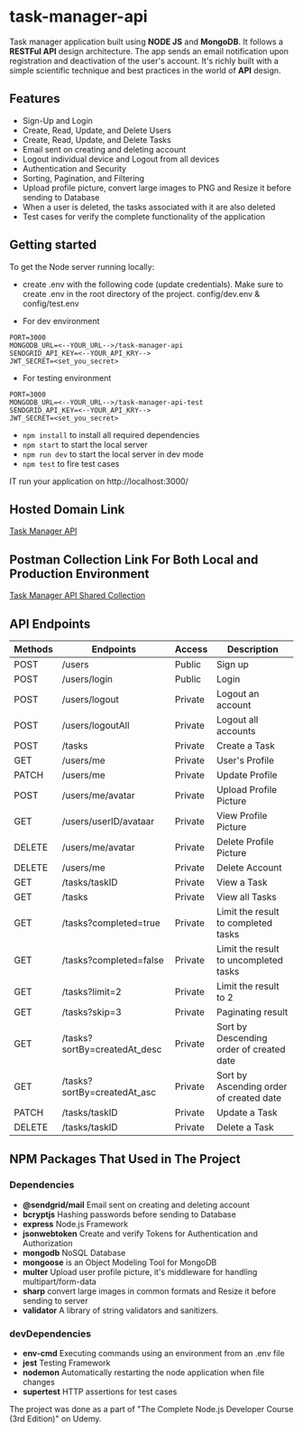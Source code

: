 # task-manager-api

Task manager application built using **NODE JS** and **MongoDB**. It follows a **RESTFul API** design architecture. The app sends an email notification upon registration and deactivation of the user's account. It's richly built with a simple scientific technique and best practices in the world of **API** design.

## Features

- Sign-Up and Login
- Create, Read, Update, and Delete Users
- Create, Read, Update, and Delete Tasks
- Email sent on creating and deleting account
- Logout individual device and Logout from all devices
- Authentication and Security
- Sorting, Pagination, and Filtering
- Upload profile picture, convert large images to PNG and Resize it before sending to Database
- When a user is deleted, the tasks associated with it are also deleted
- Test cases for verify the complete functionality of the application

## Getting started
To get the Node server running locally:
- create .env with the following code (update credentials). Make sure to create .env in the root directory of the project. config/dev.env & config/test.env

- For dev environment
```
PORT=3000
MONGODB_URL=<--YOUR_URL-->/task-manager-api
SENDGRID_API_KEY=<--YOUR_API_KRY-->
JWT_SECRET=<set_you_secret>
```
- For testing environment
```
PORT=3000
MONGODB_URL=<--YOUR_URL-->/task-manager-api-test
SENDGRID_API_KEY=<--YOUR_API_KRY-->
JWT_SECRET=<set_you_secret>
```

- ``npm install`` to install all required dependencies
- ``npm start`` to start the local server
- ``npm run dev`` to start the local server in dev mode
- ``npm test`` to fire test cases



IT run your application on http://localhost:3000/

## Hosted Domain Link

[Task Manager API](https://hussien-task-manager.herokuapp.com/)

## Postman Collection Link For Both Local and Production Environment

[Task Manager API Shared Collection](https://www.getpostman.com/collections/4c2667002b265a5744ca)


## API Endpoints

| Methods | Endpoints                          | Access  | Description                              |
| ------- | ---------------------------------- | ------- | ---------------------------------------- |
| POST    | /users                             | Public  | Sign up                                  |
| POST    | /users/login                       | Public  | Login                                    |
| POST    | /users/logout                      | Private | Logout an account                        |
| POST    | /users/logoutAll                   | Private | Logout all accounts                      |
| POST    | /tasks                             | Private | Create a Task                            |
| GET     | /users/me                          | Private | User's Profile                           |
| PATCH   | /users/me                          | Private | Update Profile                           |
| POST    | /users/me/avatar                   | Private | Upload Profile Picture                   |
| GET     | /users/userID/avataar              | Private | View Profile Picture                     |
| DELETE  | /users/me/avatar                   | Private | Delete Profile Picture                   |
| DELETE  | /users/me                          | Private | Delete Account                           |
| GET     | /tasks/taskID                      | Private | View a Task                              |
| GET     | /tasks                             | Private | View all Tasks                           |
| GET     | /tasks?completed=true              | Private | Limit the result to completed tasks      |
| GET     | /tasks?completed=false             | Private | Limit the result to uncompleted tasks    |
| GET     | /tasks?limit=2                     | Private | Limit the result to 2                    |
| GET     | /tasks?skip=3                      | Private | Paginating result                        |
| GET     | /tasks?sortBy=createdAt_desc       | Private | Sort by Descending order of created date |
| GET     | /tasks?sortBy=createdAt_asc        | Private | Sort by Ascending order of created date  |
| PATCH   | /tasks/taskID                      | Private | Update a Task                            |
| DELETE  | /tasks/taskID                      | Private | Delete a Task                            |

## NPM Packages That Used in The Project

### Dependencies
- **@sendgrid/mail** Email sent on creating and deleting account
- **bcryptjs** Hashing passwords before sending to Database
- **express** Node.js Framework
- **jsonwebtoken** Create and verify Tokens for Authentication and Authorization 
- **mongodb** NoSQL Database
- **mongoose** is an Object Modeling Tool for MongoDB
- **multer** Upload user profile picture, it's middleware for handling multipart/form-data
- **sharp** convert large images in common formats and Resize it before sending to server
- **validator** A library of string validators and sanitizers.

### devDependencies
- **env-cmd** Executing commands using an environment from an .env file
- **jest** Testing Framework
- **nodemon** Automatically restarting the node application when file changes
- **supertest** HTTP assertions for test cases





The project was done as a part of "The Complete Node.js Developer Course (3rd Edition)" on Udemy.
